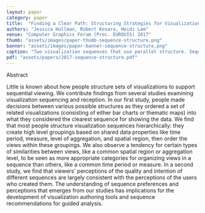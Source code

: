 ```yaml
---
layout: paper
category: paper
title:  "Finding a Clear Path: Structuring Strategies for Visualization Sequences"
authors: "Jessica Hullman, Robert Kosara, Heidi Lam"
venue: "Computer Graphics Forum (Proc. EUROVIS) 2017"
thumb: "assets/images/paper-thumb-sequence-structure.png"
banner: "assets/images/paper-banner-sequence-structure.png"
caption: "Two visualization sequences that use parallel structure. Sequence A groups views by the country for which data is shown; Sequence B groups the views according to the measure (M1, M2). We identify systematic preferences among authors and viewers that suggest that some aspects of data, such as the spatial dimension or level of aggregation, are preferred for grouping views in visualization sequences than other aspects, such as the measure or time period shown."
pdf: "assets/papers/2017-sequence-structure.pdf"
---
```


<!-- abstract -->
<p><span class="font_ynn86mr5z">Abstract</span></p>
<p><span style="color: inherit;">Little is known about how people structure sets of visualizations to support sequential viewing. We contribute findings from several studies examining visualization sequencing and reception. In our first study, people made decisions between various possible structures as they ordered a set of related visualizations (consisting of either bar charts or thematic maps) into what they considered the clearest sequence for showing the data. We find that most people structure visualization sequences hierarchically: they create high level groupings based on shared data properties like time period, measure, level of aggregation, and spatial region, then order the views within these groupings. We also observe a tendency for certain types of similarities between views, like a common spatial region or aggregation level, to be seen as more appropriate categories for organizing views in a sequence than others, like a common time period or measure. In a second study, we find that viewers' perceptions of the quality and intention of different sequences are largely consistent with the perceptions of the users who created them. The understanding of sequence preferences and perceptions that emerges from our studies has implications for the development of visualization authoring tools and sequence recommendations for guided analysis.</span><br></p>

